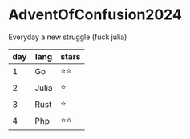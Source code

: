 # AdventOfConfusion2024

Everyday a new struggle (fuck julia)

| day | lang | stars |
| --- | ---- | ----- |
| 1 |  Go    | ⭐️⭐️  |
| 2 |  Julia    | ⭐️    | 
| 3 |  Rust    | ⭐️    | 
| 4 |  Php    | ⭐️⭐️    | 

  

